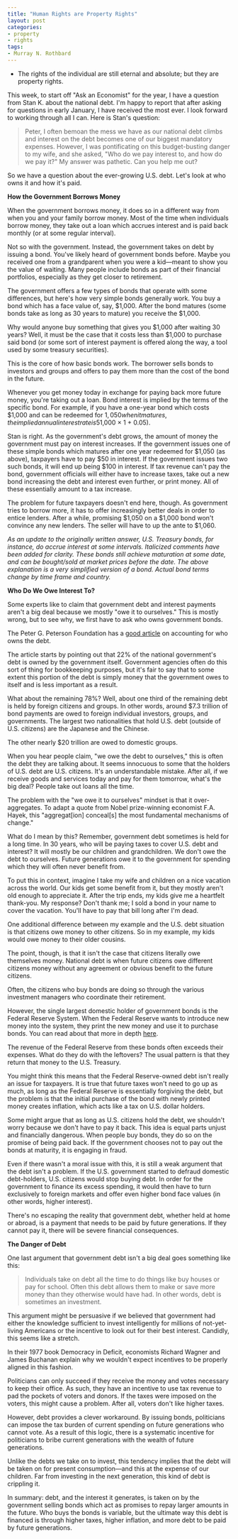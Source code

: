 ```yaml
---
title: "Human Rights are Property Rights"
layout: post
categories:
- property
- rights
tags:
- Murray N. Rothbard
---
```



- The rights of the individual are still eternal and absolute; but they are property rights.

This week, to start off "Ask an Economist" for the year, I have a question from Stan K. about the national debt. I'm happy to report that after asking for questions in early January, I have received the most ever. I look forward to working through all I can. Here is Stan's question:

> Peter, I often bemoan the mess we have as our national debt climbs and interest on the debt becomes one of our biggest mandatory expenses. However, I was pontificating on this budget-busting danger to my wife, and she asked, "Who do we pay interest to, and how do we pay it?" My answer was pathetic. Can you help me out?

So we have a question about the ever-growing U.S. debt. Let's look at who owns it and how it's paid.

**How the Government Borrows Money**

When the government borrows money, it does so in a different way from when you and your family borrow money. Most of the time when individuals borrow money, they take out a loan which accrues interest and is paid back monthly (or at some regular interval).

Not so with the government. Instead, the government takes on debt by issuing a bond. You've likely heard of government bonds before. Maybe you received one from a grandparent when you were a kid—meant to show you the value of waiting. Many people include bonds as part of their financial portfolios, especially as they get closer to retirement.

The government offers a few types of bonds that operate with some differences, but here's how very simple bonds generally work. You buy a bond which has a face value of, say, $1,000. After the bond matures (some bonds take as long as 30 years to mature) you receive the $1,000.

Why would anyone buy something that gives you $1,000 after waiting 30 years? Well, it must be the case that it costs less than $1,000 to purchase said bond (or some sort of interest payment is offered along the way, a tool used by some treasury securities).

This is the core of how basic bonds work. The borrower sells bonds to investors and groups and offers to pay them more than the cost of the bond in the future.

Whenever you get money today in exchange for paying back more future money, you're taking out a loan. Bond interest is implied by the terms of the specific bond. For example, if you have a one-year bond which costs $1,000 and can be redeemed for $1,050 when it matures, the implied annual interest rate is 5% ($1,000 &times; 1 &plus; 0.05).

Stan is right. As the government's debt grows, the amount of money the government must pay on interest increases. If the government issues one of these simple bonds which matures after one year redeemed for $1,050 (as above), taxpayers have to pay $50 in interest. If the government issues two such bonds, it will end up being $100 in interest. If tax revenue can't pay the bond, government officials will either have to increase taxes, take out a new bond increasing the debt and interest even further, or print money. All of these essentially amount to a tax increase.

The problem for future taxpayers doesn't end here, though. As government tries to borrow more, it has to offer increasingly better deals in order to entice lenders. After a while, promising $1,050 on a $1,000 bond won't convince any new lenders. The seller will have to up the ante to $1,060.

*As an update to the originally written answer, U.S. Treasury bonds, for instance, do accrue interest at some intervals. Italicized comments have been added for clarity. These bonds still achieve maturation at some date, and can be bought/sold at market prices before the date. The above explanation is a very simplified version of a bond. Actual bond terms change by time frame and country.*

**Who Do We Owe Interest To?**

Some experts like to claim that government debt and interest payments aren't a big deal because we mostly "owe it to ourselves." This is mostly wrong, but to see why, we first have to ask who owns government bonds.

The Peter G. Peterson Foundation has a [good article](https://www.pgpf.org/blog/2023/05/the-federal-government-has-borrowed-trillions-but-who-owns-all-that-debt) on accounting for who owns the debt.

The article starts by pointing out that 22% of the national government's debt is owned by the government itself. Government agencies often do this sort of thing for bookkeeping purposes, but it's fair to say that to some extent this portion of the debt is simply money that the government owes to itself and is less important as a result.

What about the remaining 78%? Well, about one third of the remaining debt is held by foreign citizens and groups. In other words, around $7.3 trillion of bond payments are owed to foreign individual investors, groups, and governments. The largest two nationalities that hold U.S. debt (outside of U.S. citizens) are the Japanese and the Chinese.

The other nearly $20 trillion are owed to domestic groups.

When you hear people claim, "we owe the debt to ourselves," this is often the debt they are talking about. It seems innocuous to some that the holders of U.S. debt are U.S. citizens. It's an understandable mistake. After all, if we receive goods and services today and pay for them tomorrow, what's the big deal? People take out loans all the time.

The problem with the "we owe it to ourselves" mindset is that it over-aggregates. To adapt a quote from Nobel prize-winning economist F.A. Hayek, this "aggregat[ion] conceal[s] the most fundamental mechanisms of change."

What do I mean by this? Remember, government debt sometimes is held for a long time. In 30 years, who will be paying taxes to cover U.S. debt and interest? It will mostly be our children and grandchildren. We don't owe the debt to ourselves. Future generations owe it to the government for spending which they will often never benefit from.

To put this in context, imagine I take my wife and children on a nice vacation across the world. Our kids get some benefit from it, but they mostly aren't old enough to appreciate it. After the trip ends, my kids give me a heartfelt thank-you. My response? Don't thank me; I sold a bond in your name to cover the vacation. You'll have to pay that bill long after I'm dead.

One additional difference between my example and the U.S. debt situation is that citizens owe money to other citizens. So in my example, my kids would owe money to their older cousins.

The point, though, is that it isn't the case that citizens literally owe themselves money. National debt is when future citizens owe different citizens money without any agreement or obvious benefit to the future citizens.

Often, the citizens who buy bonds are doing so through the various investment managers who coordinate their retirement.

However, the single largest domestic holder of government bonds is the Federal Reserve System. When the Federal Reserve wants to introduce new money into the system, they print the new money and use it to purchase bonds. You can read about that more in depth [here](https://fee.org/articles/how-does-the-federal-reserve-create-money/).

The revenue of the Federal Reserve from these bonds often exceeds their expenses. What do they do with the leftovers? The usual pattern is that they return that money to the U.S. Treasury.

You might think this means that the Federal Reserve-owned debt isn't really an issue for taxpayers. It is true that future taxes won't need to go up as much, as long as the Federal Reserve is essentially forgiving the debt, but the problem is that the initial purchase of the bond with newly printed money creates inflation, which acts like a tax on U.S. dollar holders.

Some might argue that as long as U.S. citizens hold the debt, we shouldn't worry because we don't have to pay it back. This idea is equal parts unjust and financially dangerous. When people buy bonds, they do so on the promise of being paid back. If the government chooses not to pay out the bonds at maturity, it is engaging in fraud.

Even if there wasn't a moral issue with this, it is still a weak argument that the debt isn't a problem. If the U.S. government started to defraud domestic debt-holders, U.S. citizens would stop buying debt. In order for the government to finance its excess spending, it would then have to turn exclusively to foreign markets and offer even higher bond face values (in other words, higher interest).

There's no escaping the reality that government debt, whether held at home or abroad, is a payment that needs to be paid by future generations. If they cannot pay it, there will be severe financial consequences.

**The Danger of Debt**

One last argument that government debt isn't a big deal goes something like this:

> Individuals take on debt all the time to do things like buy houses or pay for school. Often this debt allows them to make or save more money than they otherwise would have had. In other words, debt is sometimes an investment.

This argument might be persuasive if we believed that government had either the knowledge sufficient to invest intelligently for millions of not-yet-living Americans or the incentive to look out for their best interest. Candidly, this seems like a stretch.

In their 1977 book Democracy in Deficit, economists Richard Wagner and James Buchanan explain why we wouldn't expect incentives to be properly aligned in this fashion.

Politicians can only succeed if they receive the money and votes necessary to keep their office. As such, they have an incentive to use tax revenue to pad the pockets of voters and donors. If the taxes were imposed on the voters, this might cause a problem. After all, voters don't like higher taxes.

However, debt provides a clever workaround. By issuing bonds, politicians can impose the tax burden of current spending on future generations who cannot vote. As a result of this logic, there is a systematic incentive for politicians to bribe current generations with the wealth of future generations.

Unlike the debts we take on to invest, this tendency implies that the debt will be taken on for present consumption—and this at the expense of our children. Far from investing in the next generation, this kind of debt is crippling it.

In summary: debt, and the interest it generates, is taken on by the government selling bonds which act as promises to repay larger amounts in the future. Who buys the bonds is variable, but the ultimate way this debt is financed is through higher taxes, higher inflation, and more debt to be paid by future generations.
